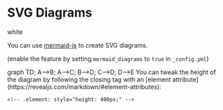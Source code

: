 # SVG Diagrams

<background>white</background>

You can use [mermaid-js](https://mermaid-js.github.io/mermaid/) to create SVG diagrams.

(enable the feature by setting `mermaid_diagrams` to `true` in `_config.yml`)

<!-- .element: style="font-size: 50%;" -->

<mermaid>
graph TD;
    A-->B;
    A-->C;
    B-->D;
    C-->D;
    D-->E
</mermaid>
<!-- .element: style="height: 250px;" -->

<!-- .element: style="font-size: 50%;" -->You can tweak the height of the diagram by following the closing tag with an [element attribute](https://revealjs.com/markdown/#element-attributes):  
`<!-- .element: style="height: 400px;" -->`
